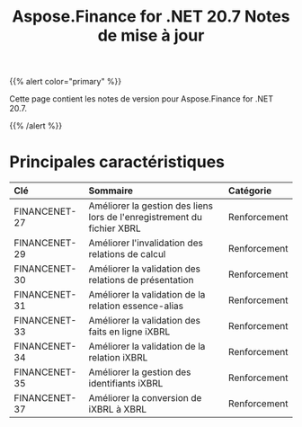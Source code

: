 ﻿---
title: Aspose.Finance for .NET 20.7 Notes de mise à jour
type: docs
weight: 80
url: /fr/net/aspose-finance-for-net-20-7-release-notes/
---
{{% alert color="primary" %}}

Cette page contient les notes de version pour Aspose.Finance for .NET 20.7.

{{% /alert %}}

# Principales caractéristiques

|**Clé**|**Sommaire**|**Catégorie**|
|:- |:- |:- |
|FINANCENET-27|Améliorer la gestion des liens lors de l'enregistrement du fichier XBRL|Renforcement|
|FINANCENET-29|Améliorer l'invalidation des relations de calcul|Renforcement|
|FINANCENET-30|Améliorer la validation des relations de présentation|Renforcement|
|FINANCENET-31|Améliorer la validation de la relation essence-alias|Renforcement|
|FINANCENET-33|Améliorer la validation des faits en ligne iXBRL|Renforcement|
|FINANCENET-34|Améliorer la validation de la relation iXBRL|Renforcement|
|FINANCENET-35|Améliorer la gestion des identifiants iXBRL|Renforcement|
|FINANCENET-37|Améliorer la conversion de iXBRL à XBRL|Renforcement|
